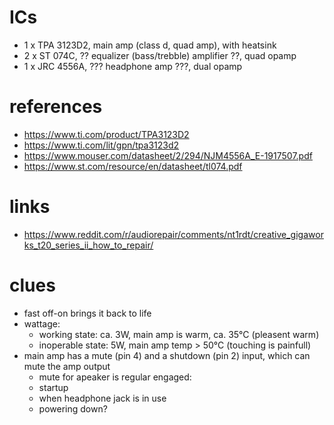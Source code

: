# ICs

- 1 x TPA 3123D2, main amp (class d, quad amp), with heatsink
- 2 x ST 074C, ?? equalizer (bass/trebble) amplifier ??, quad opamp
- 1 x JRC 4556A, ??? headphone amp ???, dual opamp

# references

- https://www.ti.com/product/TPA3123D2
- https://www.ti.com/lit/gpn/tpa3123d2
- https://www.mouser.com/datasheet/2/294/NJM4556A_E-1917507.pdf
- https://www.st.com/resource/en/datasheet/tl074.pdf

# links

- https://www.reddit.com/r/audiorepair/comments/nt1rdt/creative_gigaworks_t20_series_ii_how_to_repair/

# clues

- fast off-on brings it back to life
- wattage:
  - working state: ca. 3W, main amp is warm, ca. 35°C (pleasent warm)
  - inoperable state: 5W, main amp temp > 50°C (touching is painfull)
- main amp has a mute (pin 4) and a shutdown (pin 2) input, which can mute the amp output
  - mute for apeaker is regular engaged:
  - startup
  - when headphone jack is in use
  - powering down?

